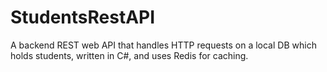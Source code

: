 # StudentsRestAPI
 A backend REST web API that handles HTTP requests on a local DB which holds students, written in C#, and uses Redis for caching.
